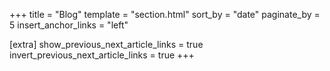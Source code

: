 +++
title = "Blog"
template = "section.html"
sort_by = "date"
paginate_by = 5
insert_anchor_links = "left"

[extra]
show_previous_next_article_links = true
invert_previous_next_article_links = true
+++
